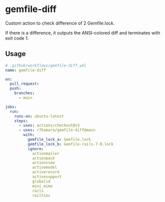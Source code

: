 # gemfile-diff

Custom action to check difference of 2 Gemfile.lock.

If there is a difference, it outputs the ANSI-colored diff and terminates with exit code 1.

## Usage

```yaml
# .github/workflows/gemfile-diff.yml
name: gemfile-diff

on:
  pull_request:
  push:
    branches:
      - main

jobs:
  run:
    runs-on: ubuntu-latest
    steps:
      - uses: actions/checkout@v3
      - uses: r7kamura/gemfile-diff@main
        with:
          gemfile_lock_a: Gemfile.lock
          gemfile_lock_b: Gemfile-rails-7-0.lock
          ignore:
            actionmailer
            actionpack
            actionview
            activemodel
            activerecord
            activesupport
            globalid
            mini_mime
            rails
            railties
```
